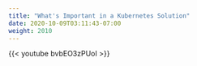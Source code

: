 ```yaml
---
title: "What's Important in a Kubernetes Solution"
date: 2020-10-09T03:11:43-07:00
weight: 2010
---
```

{{< youtube bvbEO3zPUoI >}}
